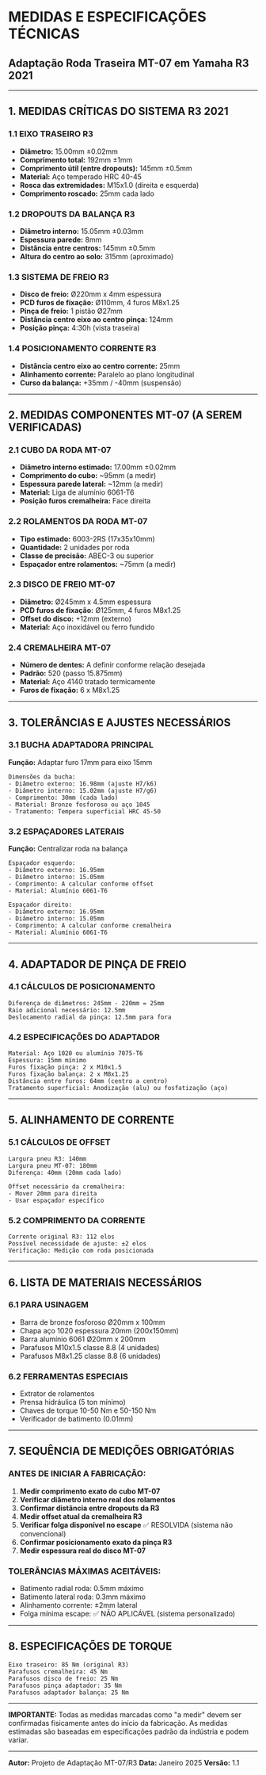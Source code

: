 # MEDIDAS E ESPECIFICAÇÕES TÉCNICAS
## Adaptação Roda Traseira MT-07 em Yamaha R3 2021

---

## 1. MEDIDAS CRÍTICAS DO SISTEMA R3 2021

### 1.1 EIXO TRASEIRO R3
- **Diâmetro:** 15.00mm ±0.02mm
- **Comprimento total:** 192mm ±1mm
- **Comprimento útil (entre dropouts):** 145mm ±0.5mm
- **Material:** Aço temperado HRC 40-45
- **Rosca das extremidades:** M15x1.0 (direita e esquerda)
- **Comprimento roscado:** 25mm cada lado

### 1.2 DROPOUTS DA BALANÇA R3
- **Diâmetro interno:** 15.05mm ±0.03mm
- **Espessura parede:** 8mm
- **Distância entre centros:** 145mm ±0.5mm
- **Altura do centro ao solo:** 315mm (aproximado)

### 1.3 SISTEMA DE FREIO R3
- **Disco de freio:** Ø220mm x 4mm espessura
- **PCD furos de fixação:** Ø110mm, 4 furos M8x1.25
- **Pinça de freio:** 1 pistão Ø27mm
- **Distância centro eixo ao centro pinça:** 124mm
- **Posição pinça:** 4:30h (vista traseira)

### 1.4 POSICIONAMENTO CORRENTE R3
- **Distância centro eixo ao centro corrente:** 25mm
- **Alinhamento corrente:** Paralelo ao plano longitudinal
- **Curso da balança:** +35mm / -40mm (suspensão)

---

## 2. MEDIDAS COMPONENTES MT-07 (A SEREM VERIFICADAS)

### 2.1 CUBO DA RODA MT-07
- **Diâmetro interno estimado:** 17.00mm ±0.02mm
- **Comprimento do cubo:** ~95mm (a medir)
- **Espessura parede lateral:** ~12mm (a medir)
- **Material:** Liga de alumínio 6061-T6
- **Posição furos cremalheira:** Face direita

### 2.2 ROLAMENTOS DA RODA MT-07
- **Tipo estimado:** 6003-2RS (17x35x10mm)
- **Quantidade:** 2 unidades por roda
- **Classe de precisão:** ABEC-3 ou superior
- **Espaçador entre rolamentos:** ~75mm (a medir)

### 2.3 DISCO DE FREIO MT-07
- **Diâmetro:** Ø245mm x 4.5mm espessura
- **PCD furos de fixação:** Ø125mm, 4 furos M8x1.25
- **Offset do disco:** +12mm (externo)
- **Material:** Aço inoxidável ou ferro fundido

### 2.4 CREMALHEIRA MT-07
- **Número de dentes:** A definir conforme relação desejada
- **Padrão:** 520 (passo 15.875mm)
- **Material:** Aço 4140 tratado termicamente
- **Furos de fixação:** 6 x M8x1.25

---

## 3. TOLERÂNCIAS E AJUSTES NECESSÁRIOS

### 3.1 BUCHA ADAPTADORA PRINCIPAL
**Função:** Adaptar furo 17mm para eixo 15mm

```
Dimensões da bucha:
- Diâmetro externo: 16.98mm (ajuste H7/k6)
- Diâmetro interno: 15.02mm (ajuste H7/g6)
- Comprimento: 30mm (cada lado)
- Material: Bronze fosforoso ou aço 1045
- Tratamento: Tempera superficial HRC 45-50
```

### 3.2 ESPAÇADORES LATERAIS
**Função:** Centralizar roda na balança

```
Espaçador esquerdo:
- Diâmetro externo: 16.95mm
- Diâmetro interno: 15.05mm
- Comprimento: A calcular conforme offset
- Material: Alumínio 6061-T6

Espaçador direito:
- Diâmetro externo: 16.95mm
- Diâmetro interno: 15.05mm
- Comprimento: A calcular conforme cremalheira
- Material: Alumínio 6061-T6
```

---

## 4. ADAPTADOR DE PINÇA DE FREIO

### 4.1 CÁLCULOS DE POSICIONAMENTO
```
Diferença de diâmetros: 245mm - 220mm = 25mm
Raio adicional necessário: 12.5mm
Deslocamento radial da pinça: 12.5mm para fora
```

### 4.2 ESPECIFICAÇÕES DO ADAPTADOR
```
Material: Aço 1020 ou alumínio 7075-T6
Espessura: 15mm mínimo
Furos fixação pinça: 2 x M10x1.5
Furos fixação balança: 2 x M8x1.25
Distância entre furos: 64mm (centro a centro)
Tratamento superficial: Anodização (alu) ou fosfatização (aço)
```

---

## 5. ALINHAMENTO DE CORRENTE

### 5.1 CÁLCULOS DE OFFSET
```
Largura pneu R3: 140mm
Largura pneu MT-07: 180mm
Diferença: 40mm (20mm cada lado)

Offset necessário da cremalheira: 
- Mover 20mm para direita
- Usar espaçador específico
```

### 5.2 COMPRIMENTO DA CORRENTE
```
Corrente original R3: 112 elos
Possível necessidade de ajuste: ±2 elos
Verificação: Medição com roda posicionada
```

---

## 6. LISTA DE MATERIAIS NECESSÁRIOS

### 6.1 PARA USINAGEM
- Barra de bronze fosforoso Ø20mm x 100mm
- Chapa aço 1020 espessura 20mm (200x150mm)
- Barra alumínio 6061 Ø20mm x 200mm
- Parafusos M10x1.5 classe 8.8 (4 unidades)
- Parafusos M8x1.25 classe 8.8 (6 unidades)

### 6.2 FERRAMENTAS ESPECIAIS
- Extrator de rolamentos
- Prensa hidráulica (5 ton mínimo)
- Chaves de torque 10-50 Nm e 50-150 Nm
- Verificador de batimento (0.01mm)

---

## 7. SEQUÊNCIA DE MEDIÇÕES OBRIGATÓRIAS

### ANTES DE INICIAR A FABRICAÇÃO:

1. **Medir comprimento exato do cubo MT-07**
2. **Verificar diâmetro interno real dos rolamentos**
3. **Confirmar distância entre dropouts da R3**
4. **Medir offset atual da cremalheira R3**
5. **Verificar folga disponível no escape** ✅ RESOLVIDA (sistema não convencional)
6. **Confirmar posicionamento exato da pinça R3**
7. **Medir espessura real do disco MT-07**

### TOLERÂNCIAS MÁXIMAS ACEITÁVEIS:
- Batimento radial roda: 0.5mm máximo
- Batimento lateral roda: 0.3mm máximo
- Alinhamento corrente: ±2mm lateral
- Folga mínima escape: ✅ NÃO APLICÁVEL (sistema personalizado)

---

## 8. ESPECIFICAÇÕES DE TORQUE

```
Eixo traseiro: 85 Nm (original R3)
Parafusos cremalheira: 45 Nm
Parafusos disco de freio: 25 Nm
Parafusos pinça adaptador: 35 Nm
Parafusos adaptador balança: 25 Nm
```

---

**IMPORTANTE:** Todas as medidas marcadas como "a medir" devem ser confirmadas fisicamente antes do início da fabricação. As medidas estimadas são baseadas em especificações padrão da indústria e podem variar.

---

**Autor:** Projeto de Adaptação MT-07/R3
**Data:** Janeiro 2025
**Versão:** 1.1